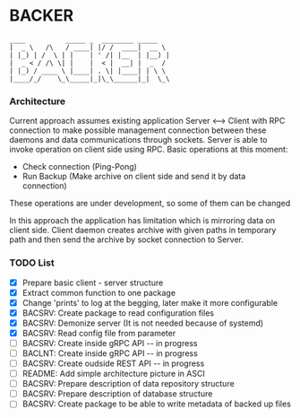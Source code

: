 # BACKER
```
____          _____ _  ________ _____  
|  _ \   /\   / ____| |/ /  ____|  __ \ 
| |_) | /  \ | |    | ' /| |__  | |__) |
|  _ < / /\ \| |    |  < |  __| |  _  / 
| |_) / ____ \ |____| . \| |____| | \ \ 
|____/_/    \_\_____|_|\_\______|_|  \_\
```

### Architecture

Current approach assumes existing application Server <--> Client with RPC connection to make possible management
connection between these daemons and data communications through sockets.
Server is able to invoke operation on client side using RPC. Basic operations at this moment:
- Check connection (Ping-Pong)
- Run Backup (Make archive on client side and send it by data connection)

These operations are under development, so some of them can be changed

In this approach the application has limitation which is mirroring data on client side.
Client daemon creates archive with given paths in temporary path and then send the archive by socket connection to Server.




### TODO List

- [x] Prepare basic client - server structure
- [x] Extract common function to one package
- [x] Change 'prints' to log at the begging, later make it more configurable
- [x] BACSRV: Create package to read configuration files
- [x] BACSRV: Demonize server (It is not needed because of systemd)
- [x] BACSRV: Read config file from parameter
- [ ] BACSRV: Create inside gRPC API -- in progress
- [ ] BACLNT: Create inside gRPC API -- in progress
- [ ] BACSRV: Create oudside REST API -- in progress
- [ ] README: Add simple architecture picture in ASCI
- [ ] BACSRV: Prepare description of data repository structure
- [ ] BACSRV: Prepare description of database structure
- [ ] BACSRV: Create package to be able to write metadata of backed up files

